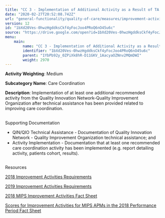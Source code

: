 ```yaml
---
title: "CC 3 - Implementation of Additional Activity as a Result of TA for Improving Care Coordination"
date: "2020-02-27T20:52:08.742Z"
url: "general-functionality/quality-of-care/measures/improvement-activities-measures/2018-improvement-activities/cc-3-implementation-of-additional-activity-as-a-result-of-ta-for-improving-care-coordination.html"
version: 12
id: "1bXd20Ves-0hwzHgddksCkf4yFocJoo4PRoQ6nO45u6c"
source: "https://drive.google.com/open?id=1bXd20Ves-0hwzHgddksCkf4yFocJoo4PRoQ6nO45u6c"
menu:
    main:
        name: "CC 3 - Implementation of Additional Activity as a Result of TA for Improving Care Coordination"
        identifier: "1bXd20Ves-0hwzHgddksCkf4yFocJoo4PRoQ6nO45u6c"
        parent: "1YbPb92y_0ZPiXk8hR-D11GKV_1AacyaOZNnv2MQmDWI"
        weight: 2970
---
```









**Activity Weighting**: Medium

**Subcategory Name**: Care Coordination

**Description**: Implementation of at least one additional recommended activity from the Quality Innovation Network-Quality Improvement Organization after technical assistance has been provided related to improving care coordination.







## 

Supporting Documentation

* QIN/QIO Technical Assistance - Documentation of Quality Innovation Network - Quality Improvement Organization technical assistance; and 
* Activity Implementation - Documentation that at least one recommended care coordination activity has been implemented (e.g. report detailing activity, patients cohort, results).







## 

Resources

[2018 Improvement Activities Requirements](https://qpp.cms.gov/mips/improvement-activities?py=2018)

[2019 Improvement Activities Requirements](https://qpp.cms.gov/mips/improvement-activities?py=2019)

[2018 MIPS Improvement Activities Fact Sheet](https://qpp.cms.gov/resource/2018%20MIPS%20Improvement%20Activities%20Fact%20Sheet)

[Scores for Improvement Activities for MIPS APMs in the 2018 Performance Period Fact Sheet](https://qpp.cms.gov/resource/2018%20MIPS%20APMs%20improvement%20Activities%20scores%20fact%20sheet)

